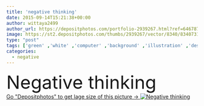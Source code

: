 ```yaml
---
title: 'negative thinking'
date: 2015-09-14T15:21:38+00:00
author: wittaya2499
author_url: https://depositphotos.com/portfolio-2939267.html?ref=64678756
image: https://st2.depositphotos.com/thumbs/2939267/vector/8340/83407312/api_thumb_450.jpg?forcejpeg=true
type: "post"
tags: ['green' ,'white' ,'computer' ,'background' ,'illustration' ,'design' ,'beautiful' ,'business' ,'line' ,'cartoon' ,'concept' ,'text' ,'think' ,'woman' ,'laptop' ,'work' ,'negative' ,'confusion' ,'thinking' ,'positive' ,'mind' ,'mess' ,'brain' ,'confused' ,'thoughts' ,'negative thinking' ]
categories: 
  - negative
---
```

<div aling="center">
            <font size="60"> Negative thinking</font>   
</div>
<div>
    <a href='https://st2.depositphotos.com/thumbs/2939267/vector/8340/83407312/api_thumb_450.jpg?forcejpeg=true?ref=64678756' target=_blank > Go "Depositphotos" to get lage size of this picture ->
        <img href='https://st2.depositphotos.com/thumbs/2939267/vector/8340/83407312/api_thumb_450.jpg?forcejpeg=true?ref=64678756' src='https://st2.depositphotos.com/2939267/8340/v/950/depositphotos_83407312-stock-illustration-negative-thinking.jpg?forcejpeg=true' alt='Negative thinking' >
    </a>
</div>
